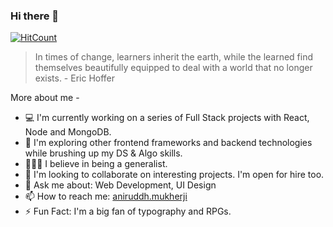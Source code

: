 ### Hi there 👋

[![HitCount](http://hits.dwyl.com/aniruddh-mukherjee/aniruddh-mukherjee.svg)](http://hits.dwyl.com/aniruddh-mukherjee/aniruddh-mukherjee)

> In times of change, learners inherit the earth, while the learned find themselves beautifully equipped to deal with a world that no longer exists. - Eric Hoffer


More about me - 

- 💻 I'm currently working on a series of Full Stack projects with React, Node and MongoDB.
- 📒 I'm exploring other frontend frameworks and backend technologies while brushing up my DS & Algo skills.
- 👨🏻‍🦱 I believe in being a generalist.
- 💼 I'm looking to collaborate on interesting projects. I'm open for hire too.
- 💬 Ask me about: Web Development, UI Design
- 📫 How to reach me: [aniruddh.mukherji](https://www.instagram.com/aniruddh.mukherji/)
- ⚡ Fun Fact: I'm a big fan of typography and RPGs.
